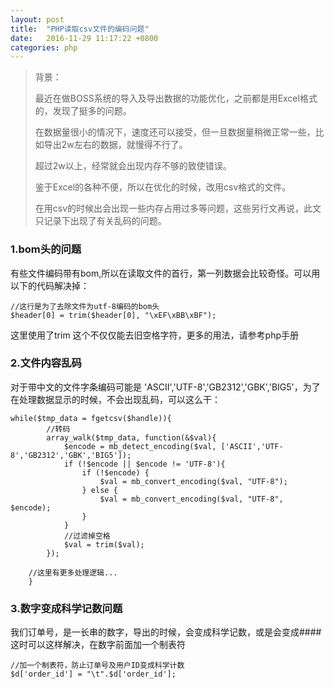 ```yaml
---
layout: post
title:  "PHP读取csv文件的编码问题"
date:   2016-11-29 11:17:22 +0800
categories: php
---
```


> 背景：
> 
> 最近在做BOSS系统的导入及导出数据的功能优化，之前都是用Excel格式的，发现了挺多的问题。
>
> 在数据量很小的情况下，速度还可以接受，但一旦数据量稍微正常一些，比如导出2w左右的数据，就慢得不行了。
>
> 超过2w以上，经常就会出现内存不够的致使错误。
>
> 鉴于Excel的各种不便，所以在优化的时候，改用csv格式的文件。
>
> 在用csv的时候出会出现一些内存占用过多等问题，这些另行文再说，此文只记录下出现了有关乱码的问题。

### 1.bom头的问题

有些文件编码带有bom,所以在读取文件的首行，第一列数据会比较奇怪。可以用以下的代码解决掉：

	//这行是为了去除文件为utf-8编码的bom头
    $header[0] = trim($header[0], "\xEF\xBB\xBF");

这里使用了trim 这个不仅仅能去旧空格字符，更多的用法，请参考php手册

### 2.文件内容乱码

对于带中文的文件字条编码可能是 'ASCII','UTF-8','GB2312','GBK','BIG5'，为了在处理数据显示的时候，不会出现乱码，可以这么干：

	while($tmp_data = fgetcsv($handle)){
    		//转码
    		array_walk($tmp_data, function(&$val){
    			$encode = mb_detect_encoding($val, ['ASCII','UTF-8','GB2312','GBK','BIG5']);
    			if (!$encode || $encode != 'UTF-8'){
    				if (!$encode) {
    					$val = mb_convert_encoding($val, "UTF-8");
    				} else {
    					$val = mb_convert_encoding($val, "UTF-8", $encode);
    				}
    			}
    			//过滤掉空格
    			$val = trim($val); 
    		});
    		
		//这里有更多处理逻辑... 
    	}

### 3.数字变成科学记数问题

我们订单号，是一长串的数字，导出的时候，会变成科学记数，或是会变成####
这时可以这样解决，在数字前面加一个制表符

	//加一个制表符，防止订单号及用户ID变成科学计数
    $d['order_id'] = "\t".$d['order_id'];
    


	
